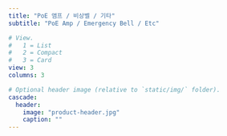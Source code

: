 ```yaml
---
title: "PoE 앰프 / 비상벨 / 기타"
subtitle: "PoE Amp / Emergency Bell / Etc"

# View.
#   1 = List
#   2 = Compact
#   3 = Card
view: 3
columns: 3

# Optional header image (relative to `static/img/` folder).
cascade:
  header:
    image: "product-header.jpg"
    caption: ""
---
```

